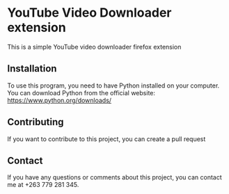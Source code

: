 # YouTube Video Downloader extension

This is a simple YouTube video downloader firefox extension
## Installation

To use this program, you need to have Python installed on your computer. You can download Python from the official website: https://www.python.org/downloads/

## Contributing

If you want to contribute to this project, you can create a pull request

## Contact

If you have any questions or comments about this project, you can contact me at +263 779 281 345.
